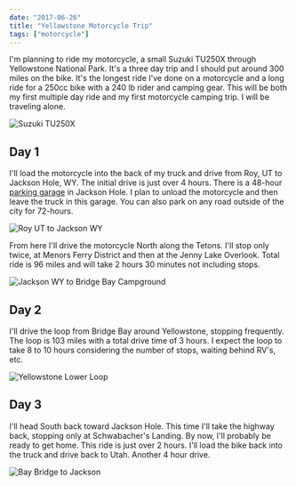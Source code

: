 ```yaml
---
date: "2017-06-26"
title: "Yellowstone Motorcycle Trip"
tags: ["motorcycle"]
---
```

I'm planning to ride my motorcycle, a small Suzuki TU250X through Yellowstone National Park. It's a three day trip and I should put around 300 miles on the bike. It's the longest ride I've done on a motorcycle and a long ride for a 250cc bike with a 240 lb rider and camping gear. This will be both my first multiple day ride and my first motorcycle camping trip. I will be traveling alone.

![Suzuki TU250X](/blog/image/suzuki-tu250x.jpg)

## Day 1

I'll load the motorcycle into the back of my truck and drive from Roy, UT to Jackson Hole, WY. The initial drive is just over 4 hours. There is a 48-hour [parking garage](https://townofjackson.com/about-jackson/public-parking/) in Jackson Hole. I plan to unload the motorcycle and then leave the truck in this garage. You can also park on any road outside of the city for 72-hours.

![Roy UT to Jackson WY](/blog/image/roy-to-jackson.png)

From here I'll drive the motorcycle North along the Tetons. I'll stop only twice, at Menors Ferry District and then at the Jenny Lake Overlook. Total ride is 96 miles and will take 2 hours 30 minutes not including stops.

![Jackson WY to Bridge Bay Campground](/blog/image/jackson-to-bridge-bay.png)

## Day 2

I'll drive the loop from Bridge Bay around Yellowstone, stopping frequently. The loop is 103 miles with a total drive time of 3 hours. I expect the loop to take 8 to 10 hours considering the number of stops, waiting behind RV's, etc.

![Yellowstone Lower Loop](/blog/image/yellowstone-lower-loop.png)

## Day 3

I'll head South back toward Jackson Hole. This time I'll take the highway back, stopping only at Schwabacher's Landing. By now, I'll probably be ready to get home. This ride is just over 2 hours. I'll load the bike back into the truck and drive back to Utah. Another 4 hour drive.

![Bay Bridge to Jackson](/blog/image/bay-bridge-to-jackson.png)
